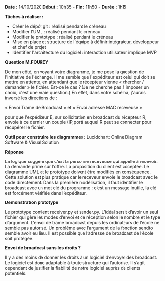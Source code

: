 **Date :** 14/10/2020
**Début :** 10h35 - **Fin :** 11h50 - **Durée :** 1h15

**Tâches à réaliser :**
- Créer le dépôt git : réalisé pendant le créneau
- Modifier l'UML : réalisé pendant le créneau
- Modifier le prototype : réalisé pendant le créneau
- Mise en place et structure de l'équipe à définir:intégrateur, développeur et chef de projet
- Identifier l'architecture du logiciel : interaction utilisateur implique MVP

**Question M.FOUREY**

De mon côté, en voyant votre diagramme, je me pose la question de l'initiative de l'échange.
Il me semble que l'expéditeur est celui qui doit se mettre en attente, en attendant que le récepteur vienne « chercher / demander » le fichier.
Est-ce le cas ? (Je ne cherche pas à imposer un choix, c'est une vraie question.)
En effet, dans votre schéma, j'aurais inversé les directions de :

« Envoi Trame de Broadcast » et « Envoi adresse MAC receveuse »

pour que l'expéditeur E, sur sollicitation en broadcast du récepteur R, envoie à ce dernier un couple (IP,port) auquel R peut se connecter pour récupérer le fichier.

**Outil pour construire les diagrammes :** Lucidchart: Online Diagram Software & Visual Solution

**Réponse**

La logique suggère que c’est la personne receveuse qui appelle à recevoir. La demande prime sur l’offre. La proposition du client est acceptée. Le diagramme UML et le prototype doivent être modifiés en conséquence.
Cette solution est plus pratique car le receveur envoie le broadcast avec le code directement. Dans la première modélisation, il faut identifier le broadcast avec un mot clé du programme : c’est un message inutile, la clé est forcément vérifiée dans l’expéditeur.

**Démonstration prototype**

Le prototype contient receiver.py et sender.py. L’idéal serait d’avoir un seul fichier qui gère les modes d’envoi et de réception selon le nombre et le type d’argument.
L’envoi de trame broadcast depuis les ordinateurs de l’école ne semble pas autorisé. 
Un problème avec l’argument de la fonction sendto semble avoir eu lieu.
Il est possible que l’adresse de broadcast de l’école soit protégée.

**Envoi de broadcast sans les droits ?**

Il y a des moins de donner les droits à un logiciel d’envoyer des broadcast. Le logiciel est donc adaptable à toute structure qui l’autorise. Il s’agit cependant de justifier la fiabilité de notre logiciel auprès de clients potentiels.
